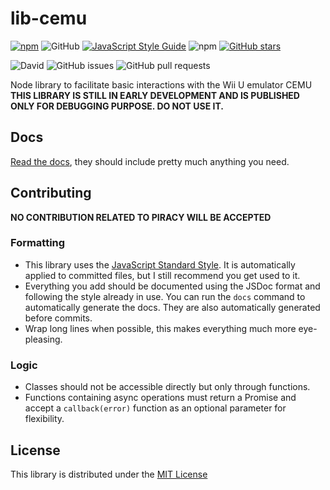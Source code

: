 # lib-cemu
[![npm](https://img.shields.io/npm/v/lib-cemu.svg)](https://www.npmjs.com/package/lib-cemu)
![GitHub](https://img.shields.io/github/license/raftario/lib-cemu.svg)
[![JavaScript Style Guide](https://img.shields.io/badge/code_style-standard-brightgreen.svg)](https://standardjs.com)
![npm](https://img.shields.io/npm/dt/lib-cemu.svg)
[![GitHub stars](https://img.shields.io/github/stars/raftario/lib-cemu.svg?style=social)](https://github.com/raftario/lib-cemu)

![David](https://img.shields.io/david/raftario/lib-cemu.svg)
![GitHub issues](https://img.shields.io/github/issues/raftario/lib-cemu.svg)
![GitHub pull requests](https://img.shields.io/github/issues-pr/raftario/lib-cemu.svg)

Node library to facilitate basic interactions with the Wii U emulator CEMU  
**THIS LIBRARY IS STILL IN EARLY DEVELOPMENT AND IS PUBLISHED ONLY FOR DEBUGGING PURPOSE. DO NOT USE IT.**

## Docs
[Read the docs](DOCS.md), they should include pretty much anything you need.

## Contributing
**NO CONTRIBUTION RELATED TO PIRACY WILL BE ACCEPTED**
### Formatting
* This library uses the [JavaScript Standard Style](https://standardjs.com). It is automatically applied to committed files, but I still recommend you get used to it.
* Everything you add should be documented using the JSDoc format and following the style already in use. You can run the `docs` command to automatically generate the docs. They are also automatically generated before commits.
* Wrap long lines when possible, this makes everything much more eye-pleasing.
### Logic
* Classes should not be accessible directly but only through functions.
* Functions containing async operations must return a Promise and accept a `callback(error)` function as an optional parameter for flexibility.

## License
This library is distributed under the [MIT License](LICENSE)